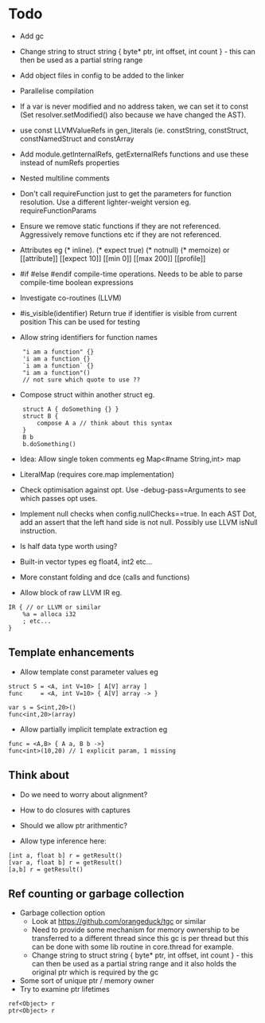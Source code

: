 # Todo  

- Add gc

- Change string to struct string { byte* ptr, int offset, int count } - this can then be used as a partial 
  string range

- Add object files in config to be added to the linker

- Parallelise compilation 

- If a var is never modified and no address taken, we can set it to const (Set resolver.setModified() also
  because we have changed the AST).

- use const LLVMValueRefs in gen_literals (ie. constString, constStruct, constNamedStruct and constArray

- Add module.getInternalRefs, getExternalRefs functions and use these instead of numRefs properties 
  
- Nested multiline comments

- Don't call requireFunction just to get the parameters for function resolution. 
  Use a different lighter-weight version eg. requireFunctionParams
  
- Ensure we remove static functions if they are not referenced. Aggressively remove functions etc if they are not referenced.  

- Attributes eg (* inline). (* expect true) (* notnull) (* memoize)
  or [[attribute]] [[expect 10]] [[min 0]] [[max 200]] [[profile]]

- #if #else #endif compile-time operations. 
  Needs to be able to parse compile-time boolean expressions
  
- Investigate co-routines (LLVM)

- #is_visible(identifier)
  Return true if identifier is visible from current position
  This can be used for testing
  
- Allow string identifiers for function names
```
    "i am a function" {}
    'i am a function {}
    `i am a function` {}
    "i am a function"()
    // not sure which quote to use ??
```
- Compose struct within another struct eg.
```
    struct A { doSomething {} }
    struct B {
        compose A a // think about this syntax
    }
    B b
    b.doSomething() 
```
- Idea: Allow single token comments 
  eg Map<#name String,int> map

- LiteralMap (requires core.map implementation)
- Check optimisation against opt. Use -debug-pass=Arguments to see which passes opt uses.
- Implement null checks when config.nullChecks==true. In each AST Dot, add an assert that the left hand side is not null. Possibly use LLVM isNull instruction.
- Is half data type worth using?
- Built-in vector types eg float4, int2 etc...
- More constant folding and dce (calls and functions)

- Allow block of raw LLVM IR eg.
```
IR { // or LLVM or similar
    %a = alloca i32
    ; etc...
}
```
## Template enhancements
- Allow template const parameter values eg
```
struct S = <A, int V=10> [ A[V] array ]
func     = <A, int V=10> { A[V] array -> }

var s = S<int,20>()
func<int,20>(array)
```
- Allow partially implicit template extraction eg
```
func = <A,B> { A a, B b ->}
func<int>(10,20) // 1 explicit param, 1 missing
```

## Think about
- Do we need to worry about alignment?
- How to do closures with captures
- Should we allow ptr arithmentic?

- Allow type inference here:
```
[int a, float b] r = getResult()
[var a, float b] r = getResult()
[a,b] r = getResult()
```

## Ref counting or garbage collection
- Garbage collection option
    - Look at https://github.com/orangeduck/tgc or similar
    - Need to provide some mechanism for memory ownership to be transferred to a different thread since this
      gc is per thread but this can be done with some lib routine in core.thread for example.
    - Change string to struct string { byte* ptr, int offset, int count } - this can then be used as a partial 
      string range and it also holds the original ptr which is required by the gc
- Some sort of unique ptr / memory owner
- Try to examine ptr lifetimes
```
ref<Object> r
ptr<Object> r
```
